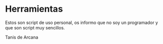 # Herramientas

Estos son script de uso personal, os informo que no soy un programador y que son script muy sencillos.


Tanis de Arcana
